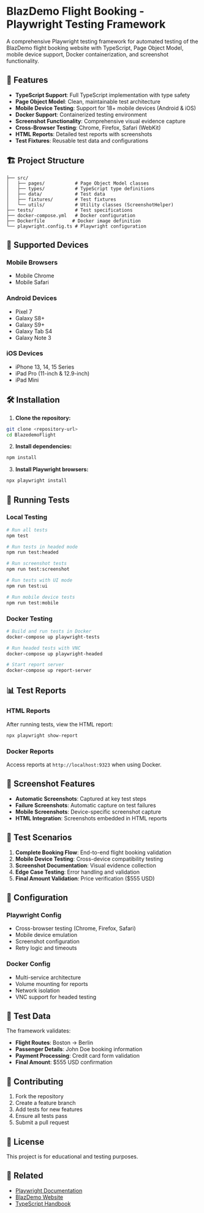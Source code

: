 # BlazDemo Flight Booking - Playwright Testing Framework

A comprehensive Playwright testing framework for automated testing of the BlazDemo flight booking website with TypeScript, Page Object Model, mobile device support, Docker containerization, and screenshot functionality.

## 🚀 Features

- **TypeScript Support**: Full TypeScript implementation with type safety
- **Page Object Model**: Clean, maintainable test architecture
- **Mobile Device Testing**: Support for 18+ mobile devices (Android & iOS)
- **Docker Support**: Containerized testing environment
- **Screenshot Functionality**: Comprehensive visual evidence capture
- **Cross-Browser Testing**: Chrome, Firefox, Safari (WebKit)
- **HTML Reports**: Detailed test reports with screenshots
- **Test Fixtures**: Reusable test data and configurations

## 🏗️ Project Structure

```
├── src/
│   ├── pages/           # Page Object Model classes
│   ├── types/           # TypeScript type definitions
│   ├── data/            # Test data
│   ├── fixtures/        # Test fixtures
│   └── utils/           # Utility classes (ScreenshotHelper)
├── tests/               # Test specifications
├── docker-compose.yml   # Docker configuration
├── Dockerfile          # Docker image definition
└── playwright.config.ts # Playwright configuration
```

## 📱 Supported Devices

### Mobile Browsers
- Mobile Chrome
- Mobile Safari

### Android Devices
- Pixel 7
- Galaxy S8+
- Galaxy S9+
- Galaxy Tab S4
- Galaxy Note 3

### iOS Devices
- iPhone 13, 14, 15 Series
- iPad Pro (11-inch & 12.9-inch)
- iPad Mini

## 🛠️ Installation

1. **Clone the repository:**
```bash
git clone <repository-url>
cd BlazedemoFlight
```

2. **Install dependencies:**
```bash
npm install
```

3. **Install Playwright browsers:**
```bash
npx playwright install
```

## 🚀 Running Tests

### Local Testing
```bash
# Run all tests
npm test

# Run tests in headed mode
npm run test:headed

# Run screenshot tests
npm run test:screenshot

# Run tests with UI mode
npm run test:ui

# Run mobile device tests
npm run test:mobile
```

### Docker Testing
```bash
# Build and run tests in Docker
docker-compose up playwright-tests

# Run headed tests with VNC
docker-compose up playwright-headed

# Start report server
docker-compose up report-server
```

## 📊 Test Reports

### HTML Reports
After running tests, view the HTML report:
```bash
npx playwright show-report
```

### Docker Reports
Access reports at `http://localhost:9323` when using Docker.

## 📸 Screenshot Features

- **Automatic Screenshots**: Captured at key test steps
- **Failure Screenshots**: Automatic capture on test failures
- **Mobile Screenshots**: Device-specific screenshot capture
- **HTML Integration**: Screenshots embedded in HTML reports

## 🧪 Test Scenarios

1. **Complete Booking Flow**: End-to-end flight booking validation
2. **Mobile Device Testing**: Cross-device compatibility testing
3. **Screenshot Documentation**: Visual evidence collection
4. **Edge Case Testing**: Error handling and validation
5. **Final Amount Validation**: Price verification ($555 USD)

## 🔧 Configuration

### Playwright Config
- Cross-browser testing (Chrome, Firefox, Safari)
- Mobile device emulation
- Screenshot configuration
- Retry logic and timeouts

### Docker Config
- Multi-service architecture
- Volume mounting for reports
- Network isolation
- VNC support for headed testing

## 📝 Test Data

The framework validates:
- **Flight Routes**: Boston → Berlin
- **Passenger Details**: John Doe booking information
- **Payment Processing**: Credit card form validation
- **Final Amount**: $555 USD confirmation

## 🤝 Contributing

1. Fork the repository
2. Create a feature branch
3. Add tests for new features
4. Ensure all tests pass
5. Submit a pull request

## 📄 License

This project is for educational and testing purposes.

## 🔗 Related

- [Playwright Documentation](https://playwright.dev/)
- [BlazDemo Website](https://blazedemo.com/)
- [TypeScript Handbook](https://www.typescriptlang.org/docs/)
